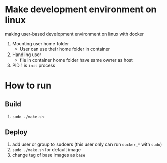 # Make development environment on linux

making user-based development environment on linux with docker

1. Mounting user home folder
    - User can use their home folder in container
1. Handling user
    - file in container home folder have same owner as host
1. PID 1 is `init` process

# How to run
## Build
1. `sudo ./make.sh`

## Deploy
1. add user or group to sudoers (this user only can run `docker_*` with `sudo`)
1. `sudo ./make.sh` for default image
1. change tag of base images as `base`
